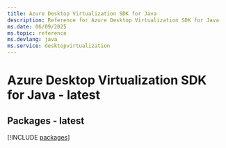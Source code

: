 ```yaml
---
title: Azure Desktop Virtualization SDK for Java
description: Reference for Azure Desktop Virtualization SDK for Java
ms.date: 06/09/2025
ms.topic: reference
ms.devlang: java
ms.service: desktopvirtualization
---
```

# Azure Desktop Virtualization SDK for Java - latest
## Packages - latest
[!INCLUDE [packages](desktop-virtualization-index.md)]